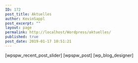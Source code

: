 ```yaml
---
ID: 172
post_title: Aktuelles
author: KevinSappl
post_excerpt: ""
layout: page
permalink: http://localhost/Wordpress/aktuelles/
published: true
post_date: 2019-01-17 10:51:21
---
```

[wpspw_recent_post_slider]
[wpspw_post]
[wp_blog_designer]